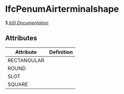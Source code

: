 IfcPenumAirterminalshape
========================
$[ _bSI
Documentation_](https://standards.buildingsmart.org/IFC/DEV/IFC4_2/FINAL/HTML/schema//pset/penum_airterminalshape.htm)


Attributes
----------
| Attribute   | Definition   |
|-------------|--------------|
| RECTANGULAR |              |
| ROUND       |              |
| SLOT        |              |
| SQUARE      |              |
